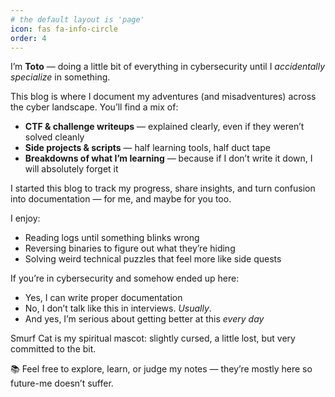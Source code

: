 ```yaml
---
# the default layout is 'page'
icon: fas fa-info-circle
order: 4
---
```

I’m **Toto** — doing a little bit of everything in cybersecurity until I *accidentally specialize* in something. <br>

This blog is where I document my adventures (and misadventures) across the cyber landscape. You’ll find a mix of:
- **CTF & challenge writeups** — explained clearly, even if they weren’t solved cleanly
- **Side projects & scripts** — half learning tools, half duct tape
- **Breakdowns of what I’m learning** — because if I don’t write it down, I will absolutely forget it

I started this blog to track my progress, share insights, and turn confusion into documentation — for me, and maybe for you too.

I enjoy:
- Reading logs until something blinks wrong 
- Reversing binaries to figure out what they’re hiding
- Solving weird technical puzzles that feel more like side quests

If you’re in cybersecurity and somehow ended up here:
- Yes, I can write proper documentation
- No, I don’t talk like this in interviews. *Usually*.
- And yes, I’m serious about getting better at this *every day*

Smurf Cat is my spiritual mascot: slightly cursed, a little lost, but very committed to the bit.

📚 Feel free to explore, learn, or judge my notes — they’re mostly here so future-me doesn’t suffer.

